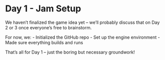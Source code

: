 # Day 1 - Jam Setup
We haven’t finalized the game idea yet – we’ll probably discuss that on Day 2 or 3 once everyone’s free to brainstorm.

For now, we:
    - Initialized the GitHub repo
    - Set up the engine environment
    - Made sure everything builds and runs

That’s all for Day 1 – just the boring but necessary groundwork!

